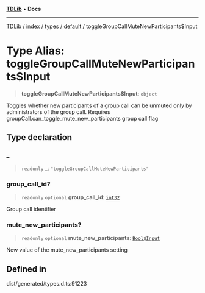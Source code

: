 [**TDLib**](../../../../../../README.md) • **Docs**

***

[TDLib](../../../../../../modules.md) / [index](../../../../../README.md) / [types](../../../README.md) / [default](../README.md) / toggleGroupCallMuteNewParticipants$Input

# Type Alias: toggleGroupCallMuteNewParticipants$Input

> **toggleGroupCallMuteNewParticipants$Input**: `object`

Toggles whether new participants of a group call can be unmuted only by administrators of the group call. Requires groupCall.can_toggle_mute_new_participants group call flag

## Type declaration

### \_

> `readonly` **\_**: `"toggleGroupCallMuteNewParticipants"`

### group\_call\_id?

> `readonly` `optional` **group\_call\_id**: [`int32`](int32-1.md)

Group call identifier

### mute\_new\_participants?

> `readonly` `optional` **mute\_new\_participants**: [`Bool$Input`](Bool$Input.md)

New value of the mute_new_participants setting

## Defined in

dist/generated/types.d.ts:91223
